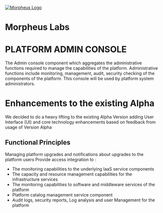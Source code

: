[![Morpheus Logo](https://avatars1.githubusercontent.com/u/34614083?s=200&amp;v=4)](http://morpheuslabs.io/)
# Morpheus Labs

# PLATFORM ADMIN CONSOLE
The Admin console component which aggregates the administrative functions required to manage the capabilities of the platform. Administrative functions include monitoring, management, audit, security checking of the components of the platform. This console will be used by platform system administrators.

# Enhancements to the existing Alpha
We decided to do a heavy lifting to the existing Alpha Version adding User Interface (UI) and core technology enhancements based on feedback from usage of Version Alpha

## Functional Principles
Managing platform upgrades and notifications about upgrades to the platform users Provide access integration to :

  - The monitoring capabilities to the underlying IaaS service components
  - The capacity and resource management capabilities for the   infrastructure services
  - The monitoring capabilities to software and middleware services of the platform
  - Platform catalog management service component
  - Audit logs, security reports, Log analysis and user Management for the platform
